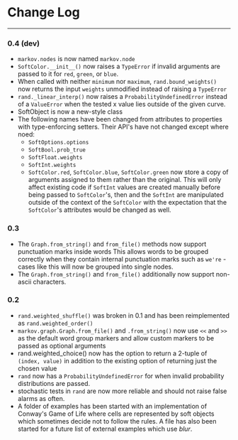 # Change Log
---
### 0.4 (dev)

* `markov.nodes` is now named `markov.node`
* `SoftColor.__init__()` now raises a `TypeError` if invalid arguments
  are passed to it for `red`, `green`, or `blue`.
* When called with neither `minimum` nor `maximum`,
  `rand.bound_weights()` now returns the input `weights` unmodified
  instead of raising a `TypeError`
* `rand._linear_interp()` now raises a `ProbabilityUndefinedError`
  instead of a `ValueError` when the tested x value lies outside of the
  given curve.
* SoftObject is now a new-style class
* The following names have been changed from attributes to properties
  with type-enforcing setters. Their API's have not changed except
  where noed:
  * `SoftOptions.options`
  * `SoftBool.prob_true`
  * `SoftFloat.weights`
  * `SoftInt.weights`
  * `SoftColor.red`, `SoftColor.blue`, `SoftColor.green` now store a copy
    of arguments assigned to them rather than the original. This will only
    affect existing code if `SoftInt` values are created manually before being
    passed to `SoftColor`'s, then and the `SoftInt` are manipulated outside of
    the context of the `SoftColor` with the expectation that the `SoftColor`'s
    attributes would be changed as well.

### 0.3

* The `Graph.from_string()` and `from_file()` methods now support
  punctuation marks inside words This allows words to be grouped
  correctly when they contain internal punctuation marks such
  as `we're` - cases like this will now be grouped into single nodes.
* The `Graph.from_string()` and `from_file()` additionally now support
  non-ascii characters.

### 0.2

* `rand.weighted_shuffle()` was broken in 0.1 and
  has been reimplemented as `rand.weighted_order()`
* `markov.graph.Graph.from_file()` and `.from_string()` now use `<<` and `>>`
  as the default word group markers and allow custom markers to be passed
  as optional arguments
* rand.weighted_choice() now has the option to return a 2-tuple of
  `(index, value)` in addition to the existing option of returning
  just the chosen value
* `rand` now has a `ProbabilityUndefinedError` for when invalid probability
  distributions are passed.
* stochastic tests in `rand` are now more reliable and should not raise false
  alarms as often.
* A folder of examples has been started with an implementation of
  Conway's Game of Life where cells are represented by soft objects which
  sometimes decide not to follow the rules. A file has also been started
  for a future list of external examples which use *blur*.
